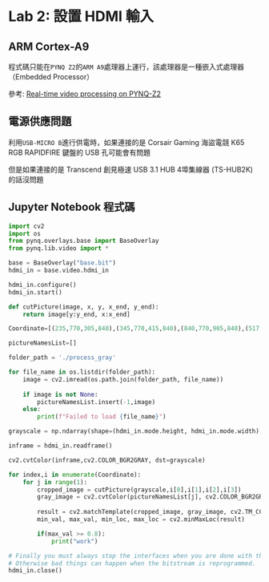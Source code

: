 # Lab 2: 設置 HDMI 輸入  
## ARM Cortex-A9  
程式碼只能在`PYNQ Z2`的`ARM A9`處理器上運行，該處理器是一種嵌入式處理器（Embedded Processor）  
  
參考: [Real-time video processing on PYNQ-Z2](https://discuss.pynq.io/t/real-time-video-processing-on-pynq-z2/7025)  
  
## 電源供應問題  
利用`USB-MICRO B`進行供電時，如果連接的是 Corsair Gaming 海盜電競 K65 RGB RAPIDFIRE 鍵盤的 USB 孔可能會有問題  
  
但是如果連接的是 Transcend 創見極速 USB 3.1 HUB 4埠集線器 (TS-HUB2K) 的話沒問題  
  
## Jupyter Notebook 程式碼  
```python
import cv2
import os
from pynq.overlays.base import BaseOverlay
from pynq.lib.video import *

base = BaseOverlay("base.bit")
hdmi_in = base.video.hdmi_in

hdmi_in.configure()
hdmi_in.start()

def cutPicture(image, x, y, x_end, y_end):
    return image[y:y_end, x:x_end]

Coordinate=[(235,770,305,840),(345,770,415,840),(840,770,905,840),(517,498,626,561),(1223,770,1293,840),(517,498,626,561),(1463,790,1670,868),(606,273,757,476)]

pictureNamesList=[]

folder_path = './process_gray'

for file_name in os.listdir(folder_path):
    image = cv2.imread(os.path.join(folder_path, file_name))
    
    if image is not None:
        pictureNamesList.insert(-1,image)
    else:
        print(f"Failed to load {file_name}")

grayscale = np.ndarray(shape=(hdmi_in.mode.height, hdmi_in.mode.width), dtype=np.uint8)

inframe = hdmi_in.readframe()

cv2.cvtColor(inframe,cv2.COLOR_BGR2GRAY, dst=grayscale)

for index,i in enumerate(Coordinate):
    for j in range(1):
        cropped_image = cutPicture(grayscale,i[0],i[1],i[2],i[3])
        gray_image = cv2.cvtColor(pictureNamesList[j], cv2.COLOR_BGR2GRAY)
        
        result = cv2.matchTemplate(cropped_image, gray_image, cv2.TM_CCOEFF_NORMED)
        min_val, max_val, min_loc, max_loc = cv2.minMaxLoc(result)

        if(max_val >= 0.8):
            print("work")

# Finally you must always stop the interfaces when you are done with them.
# Otherwise bad things can happen when the bitstream is reprogrammed.
hdmi_in.close()
```